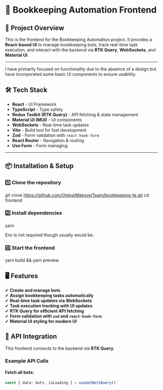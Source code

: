 # 📌 Bookkeeping Automation Frontend

## 🚀 Project Overview

This is the frontend for the Bookkeeping Automation project. It provides a **React-based UI** to manage bookkeeping bots, track real-time task execution, and interact with the backend via **RTK Query**, **WebSockets**, and **Material UI**.

---

I have primarily focused on functionality due to the absence of a design but have incorporated some basic UI components to ensure usability.

## 🛠️ Tech Stack

- **React** - UI Framework
- **TypeScript** - Type safety
- **Redux Toolkit (RTK Query)** - API fetching & state management
- **Material UI (MUI)** - UI components
- **WebSockets** - Real-time task updates
- **Vite** - Build tool for fast development
- **Zod** - Form validation with `react-hook-form`
- **React Router** - Navigation & routing
- **Use Form** - Form managing

---

## 📦 Installation & Setup

### **1️⃣ Clone the repository**

git clone https://github.com/OleksiiMakoveiTeam/bookkeeping-fe.git
cd frontend

### **2️⃣ Install dependencies**

yarn

Env is not required though usually would be.

### **4️⃣ Start the frontend**

yarn build && yarn preview

## 🖥️ Features

✔ **Create and manage bots**  
✔ **Assign bookkeeping tasks automatically**  
✔ **Real-time task updates via WebSockets**  
✔ **Task execution tracking with UI updates**  
✔ **RTK Query for efficient API fetching**  
✔ **Form validation with `zod` and `react-hook-form`**  
✔ **Material UI styling for modern UI**

## 📜 API Integration

This frontend connects to the backend via **RTK Query**.

### **Example API Calls**

#### Fetch all bots:

```ts
const { data: bots, isLoading } = useGetBotsQuery()
```

